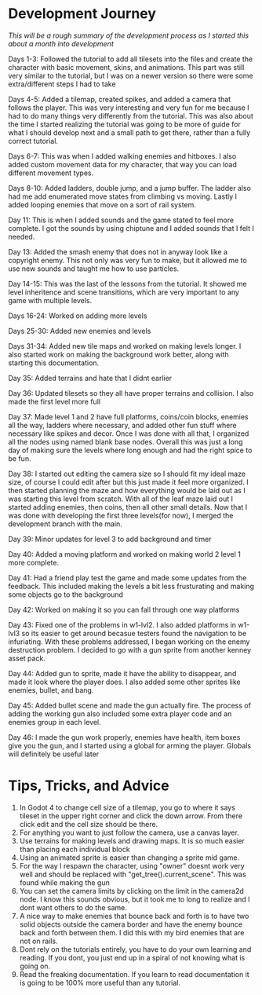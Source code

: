 # Development Journey

*This will be a rough summary of the development process as I started this about a month into development*

Days 1-3: Followed the tutorial to add all tilesets into the files and create the character with basic movement, skins, and animations. This part was still very similar to the tutorial, 
but I was on a newer version so there were some extra/different steps I had to take

Days 4-5: Added a tilemap, created spikes, and added a camera that follows the player. This was very interesting and very fun for me because I had to do many things very differently from the
tutorial. This was also about the time I started realizing the tutorial was going to be more of guide for what I should develop next and a small path to get there, rather than a fully correct 
tutorial.

Days 6-7: This was when I added walking enemies and hitboxes. I also added custom movement data for my character, that way you can load different movement types.

Days 8-10: Added ladders, double jump, and a jump buffer. The ladder also had me add enumerated move states from climbing vs moving. Lastly I added looping enemies that move on a sort of rail system.

Day 11: This is when I added sounds and the game stated to feel more complete. I got the sounds by using chiptune and I added sounds that I felt I needed. 

Day 13: Added the smash enemy that does not in anyway look like a copyright enemy. This not only was very fun to make, but it allowed me to use new sounds and taught me how to use particles.

Day 14-15: This was the last of the lessons from the tutorial. It showed me level inheritence and scene transitions, which are very important to any game with multiple levels.

Days 16-24: Worked on adding more levels

Days 25-30: Added new enemies and levels

Days 31-34: Added new tile maps and worked on making levels longer. I also started work on making the background work better, along with starting this documentation. 

Day 35: Added terrains and hate that I didnt earlier

Day 36: Updated tilesets so they all have proper terrains and collision. I also made the first level more full

Day 37: Made level 1 and 2 have full platforms, coins/coin blocks, enemies all the way,  ladders where necessary, and added other fun stuff where necessary like spikes and decor. Once I was done with all that, I organized all the nodes using named blank base nodes. Overall this was just a long day of making sure the levels where long enough and had the right spice to be fun.

Day 38: I started out editing the camera size so I should fit my ideal maze size, of course I could edit after but this just made it feel more organized. I then started planning the maze and how everything would be laid out as I was starting this level from scratch. With all of the leaf maze laid out I started adding enemies, then coins, then all other small details. Now that I was done with developing the first three levels(for now), I merged the development branch with the main.

Day 39: Minor updates for level 3 to add background and timer

Day 40: Added a moving platform and worked on making world 2 level 1 more complete. 

Day 41: Had a friend play test the game and made some updates from the feedback. This included making the levels a bit less frusturating and making some objects go to the background

Day 42: Worked on making it so you can fall through one way platforms

Day 43: Fixed one of the problems in w1-lvl2. I also added platforms in w1-lvl3 so its easier to get around becasue testers found the navigation to be infuriating. With these problems addressed, I began working on the enemy destruction problem. I decided to go with a gun sprite from another kenney asset pack.

Day 44: Added gun to sprite, made it have the ability to disappear, and made it look where the player does. I also added some other sprites like enemies, bullet, and bang.

Day 45: Added bullet scene and made the gun actually fire. The process of adding the working gun also included some extra player code and an enemies group in each level.

Day 46: I made the gun work properly, enemies have health, item boxes give you the gun, and I started using a global for arming the player. Globals will definitely be useful later

# Tips, Tricks, and Advice

1. In Godot 4 to change cell size of a tilemap, you go to where it says tileset in the upper right corner and click the down arrow. From there click edit and the cell size should be there.
2. For anything you want to just follow the camera, use a canvas layer.
3. Use terrains for making levels and drawing maps. It is so much easier than placing each individual block
4. Using an animated sprite is easier than changing a sprite mid game.
5. For the way I respawn the character, using "owner" doesnt work very well and should be replaced with "get_tree().current_scene". This was found while making the gun
6. You can set the camera limits by clicking on the limit in the camera2d node. I know this sounds obvious, but it took me to long to realize and I dont want others to do the same.
7. A nice way to make enemies that bounce back and forth is to have two solid objects outside the camera border and have the enemy bounce back and forth between them. I did this with my bird enemies that are not on rails.
8. Dont rely on the tutorials entirely, you have to do your own learning and reading. If you dont, you just end up in a spiral of not knowing what is going on.
9. Read the freaking documentation. If you learn to read documentation it is going to be 100% more useful than any tutorial.

